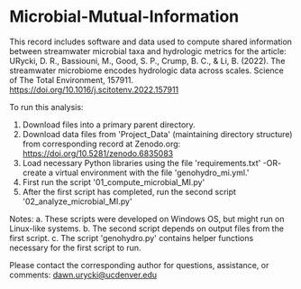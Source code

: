 # Microbial-Mutual-Information
This record includes software and data used to compute shared information between streamwater microbial taxa and hydrologic metrics for the article:  
URycki, D. R., Bassiouni, M., Good, S. P., Crump, B. C., &amp; Li, B. (2022). The streamwater microbiome encodes hydrologic data across scales. Science of The Total Environment, 157911. https://doi.org/10.1016/j.scitotenv.2022.157911

To run this analysis:
1. Download files into a primary parent directory. 
2. Download data files from 'Project_Data' (maintaining directory structure) from corresponding record at Zenodo.org: https://doi.org/10.5281/zenodo.6835083
2. Load necessary Python libraries using the file 'requirements.txt' -OR- 
	create a virtual environment with the file 'genohydro_mi.yml.' 
3. First run the script '01_compute_microbial_MI.py'
4. After the first script has completed, run the second script '02_analyze_microbial_MI.py'


Notes: 
a. These scripts were developed on Windows OS, but might run on Linux-like systems.
b. The second script depends on output files from the first script.
c. The script 'genohydro.py' contains helper functions necessary for the first script to run.

Please contact the corresponding author for questions, assistance, or comments: dawn.urycki@ucdenver.edu
